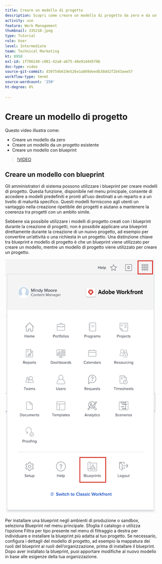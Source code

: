 ```yaml
---
title: Creare un modello di progetto
description: Scopri come creare un modello di progetto da zero e da un modello esistente.
activity: use
feature: Work Management
thumbnail: 335210.jpeg
type: Tutorial
role: User
level: Intermediate
team: Technical Marketing
kt: 8950
exl-id: 1f706148-c001-42a8-a675-48e91d445f0b
doc-type: video
source-git-commit: d39754b619e526e1a869deedb38dd2f2b43aee57
workflow-type: tm+mt
source-wordcount: '259'
ht-degree: 0%

---
```


# Creare un modello di progetto

Questo video illustra come:

* Creare un modello da zero
* Creare un modello da un progetto esistente
* Creare un modello con blueprint

>[!VIDEO](https://video.tv.adobe.com/v/335210/?quality=12)

## Creare un modello con blueprint

Gli amministratori di sistema possono utilizzare i blueprint per creare modelli di progetto. Questa funzione, disponibile nel menu principale, consente di accedere a modelli predefiniti e pronti all’uso destinati a un reparto e a un livello di maturità specifico. Questi modelli forniscono agli utenti un vantaggio nella creazione ripetibile dei progetti e aiutano a mantenere la coerenza tra progetti con un ambito simile.

Sebbene sia possibile utilizzare i modelli di progetto creati con i blueprint durante la creazione di progetti, non è possibile applicare una blueprint direttamente durante la creazione di un nuovo progetto, ad esempio per convertire un’attività o una richiesta in un progetto. Una distinzione chiave tra blueprint e modello di progetto è che un blueprint viene utilizzato per creare un modello, mentre un modello di progetto viene utilizzato per creare un progetto.

![Blueprint nel menu principale](assets/pt-blueprints-01.png)

Per installare una blueprint negli ambienti di produzione o sandbox, seleziona Blueprint nel menu principale. Sfoglia il catalogo o utilizza l’opzione Filtra per tipo presente nel menu di filtraggio a destra per individuare e installare la blueprint più adatta al tuo progetto. Se necessario, configura i dettagli del modello di progetto, ad esempio la mappatura dei ruoli del blueprint ai ruoli dell’organizzazione, prima di installare il blueprint. Dopo aver installato la blueprint, puoi apportare modifiche al nuovo modello in base alle esigenze della tua organizzazione.
